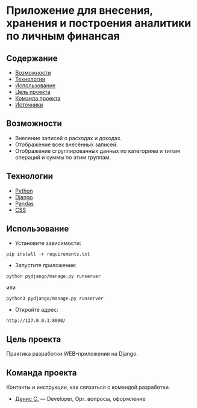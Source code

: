# Приложение для внесения, хранения и построения аналитики по личным финансая

## Содержание
- [Возможности](#возможности)
- [Технологии](#технологии)
- [Использование](#использование)
- [Цель проекта](#цель-проекта)
- [Команда проекта](#команда-проекта)
- [Источники](#источники)

## Возможности
- Внесение записей о расходах и доходах.
- Отображение всех внесённых записей.
- Отображение сгруппированных данных по категориям и типам операций и суммы по этим группам.

## Технологии
- [Python](https://www.python.org/)
- [Django](https://www.djangoproject.com/)
- [Pandas](https://pandas.pydata.org/)
- [CSS](https://webref.ru/css)

## Использование
- Установите зависимости:
```
pip install -r requirements.txt
```
- Запустите приложение:
```
python pydjango/manage.py runserver
```
или
```
python3 pydjango/manage.py runserver
```
- Откройте адрес:
```
http://127.0.0.1:8000/
```


## Цель проекта
Практика разработки WEB-приложения на Django.

## Команда проекта
Контакты и инструкции, как связаться с командой разработки.

- [Денис С.](tg://abc) — Developer, Орг. вопросы, оформление
